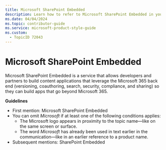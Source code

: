 ```yaml
---
title: Microsoft SharePoint Embedded
description: Learn how to refer to Microsoft SharePoint Embedded in your content.
ms.date: 04/04/2024
ms.topic: contributor-guide
ms.service: microsoft-product-style-guide
ms.custom:
  - TopicID 72043
---
```



# Microsoft SharePoint Embedded

Microsoft SharePoint Embedded is a service that allows developers and partners to build content applications that leverage the Microsoft 365 back end (versioning, coauthoring, search, security, compliance, and sharing) so they can build apps that go beyond Microsoft 365.

**Guidelines**

- First mention: Microsoft SharePoint Embedded
- You can omit *Microsoft* if at least one of the following conditions applies:
  - The Microsoft logo appears in proximity to the topic name—like on the same screen or surface.
  - The word *Microsoft* has already been used in text earlier in the communication—like in an earlier reference to a product name.
- Subsequent mentions: SharePoint Embedded

